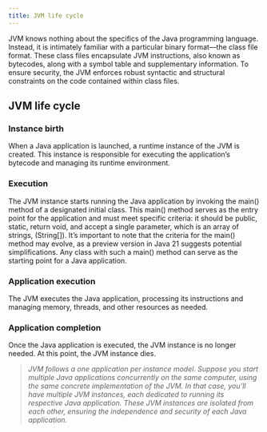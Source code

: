 ```yaml
---
title: JVM life cycle
---
```


JVM knows nothing about the specifics of the Java programming language. Instead, it is intimately familiar
with a particular binary format—the class file format. These class files encapsulate JVM instructions, also known as 
bytecodes, along with a symbol table and supplementary information. To ensure security, the JVM enforces robust syntactic
and structural constraints on the code contained within class files.

## JVM life cycle
### Instance birth
When a Java application is launched, a runtime instance of the JVM is created. This
instance is responsible for executing the application’s bytecode and managing its runtime environment.

### Execution
The JVM instance starts running the Java application by invoking the main() method of
a designated initial class. This main() method serves as the entry point for the application and must
meet specific criteria: it should be public, static, return void, and accept a single parameter, which is
an array of strings, (String[]). It’s important to note that the criteria for
the main() method may evolve, as a preview version in Java 21 suggests potential simplifications. Any class 
with such a main() method can serve as the starting point for a Java application.

### Application execution
The JVM executes the Java application, processing its instructions and managing memory, threads, and other resources
as needed. 

### Application completion
Once the Java application is executed, the JVM instance is no longer needed. At this point, the JVM instance dies.

>*JVM follows a one application per instance model. Suppose you start multiple Java applications concurrently on the same
computer, using the same concrete implementation of the JVM. In that case, you’ll have multiple JVM instances, each
dedicated to running its respective Java application. These JVM instances are isolated from each other, ensuring the
independence and security of each Java application.*
